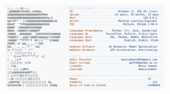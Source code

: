 <picture>
  <source srcset="https://raw.githubusercontent.com/mmazinjameel/mmazinjameel/main/dark_mode.svg?v=1758262556" media="(prefers-color-scheme: dark)">
  <img src="https://raw.githubusercontent.com/mmazinjameel/mmazinjameel/main/light_mode.svg?v=1758262556">
</picture>
